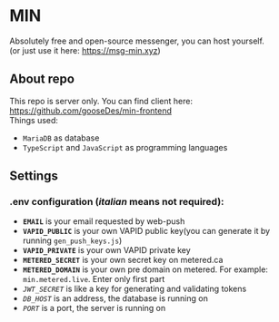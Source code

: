 # MIN

Absolutely free and open-source messenger, you can host yourself.  
(or just use it here: https://msg-min.xyz)

## About repo

This repo is server only. You can find client here: https://github.com/gooseDes/min-frontend  
Things used:

-   `MariaDB` as database
-   `TypeScript` and `JavaScript` as programming languages

## Settings

### .env configuration (_italian_ means not required):

-   **`EMAIL`** is your email requested by web-push
-   **`VAPID_PUBLIC`** is your own VAPID public key(you can generate it by running `gen_push_keys.js`)
-   **`VAPID_PRIVATE`** is your own VAPID private key
-   **`METERED_SECRET`** is your own secret key on metered.ca
-   **`METERED_DOMAIN`** is your own pre domain on metered. For example: `min.metered.live`. Enter only first part
-   _`JWT_SECRET`_ is like a key for generating and validating tokens
-   _`DB_HOST`_ is an address, the database is running on
-   _`PORT`_ is a port, the server is running on
